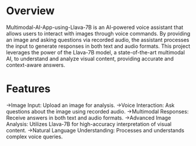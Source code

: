 # Overview
Multimodal-AI-App-using-Llava-7B is an AI-powered voice assistant that allows users to interact with images through voice commands. By providing an image and asking questions via recorded audio, the assistant processes the input to generate responses in both text and audio formats. This project leverages the power of the Llava-7B model, a state-of-the-art multimodal AI, to understand and analyze visual content, providing accurate and context-aware answers.
# Features
->Image Input: Upload an image for analysis.
->Voice Interaction: Ask questions about the image using recorded audio.
->Multimodal Responses: Receive answers in both text and audio formats.
->Advanced Image Analysis: Utilizes Llava-7B for high-accuracy interpretation of visual content.
->Natural Language Understanding: Processes and understands complex voice queries.
